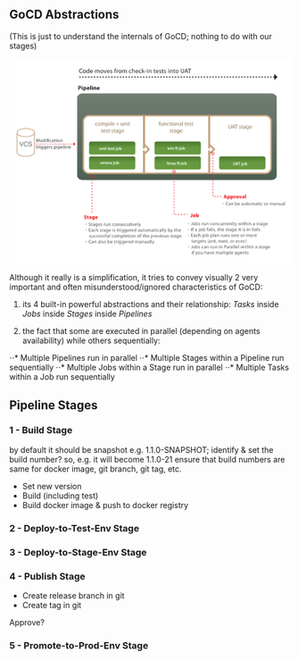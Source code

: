 ## GoCD Abstractions

(This is just to understand the internals of GoCD; nothing to do with our stages)

**![Figure 1: GoCD Abstractions](figures/GoCD-abstractions.png)**

Although it really is a simplification, it tries to convey visually 2 very important and often misunderstood/ignored characteristics of GoCD:

1. its 4 built-in powerful abstractions and their relationship: *Tasks* inside *Jobs* inside *Stages* inside *Pipelines*

2. the fact that some are executed in parallel (depending on agents availability) while others sequentially:

⋅⋅* Multiple Pipelines run in parallel
⋅⋅* Multiple Stages within a Pipeline run sequentially
⋅⋅* Multiple Jobs within a Stage run in parallel
⋅⋅* Multiple Tasks within a Job run sequentially

## Pipeline Stages


### 1 - Build Stage

by default it should be snapshot e.g. 1.1.0-SNAPSHOT;
identify & set the build number? so, e.g. it will become 1.1.0-21
ensure that build numbers are same for docker image, git branch, git tag, etc.

* Set new version
* Build (including test)
* Build docker image & push to docker registry

### 2 - Deploy-to-Test-Env Stage

### 3 - Deploy-to-Stage-Env Stage

### 4 - Publish Stage

* Create release branch in git
* Create tag in git

Approve?

### 5 - Promote-to-Prod-Env Stage

